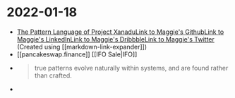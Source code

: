 # 2022-01-18
- [The Pattern Language of Project XanaduLink to Maggie's GithubLink to Maggie's LinkedInLink to Maggie's DribbbleLink to Maggie's Twitter](https://maggieappleton.com/xanadu-patterns) (Created using [[markdown-link-expander]])
- [[pancakeswap.finance]] [[IFO Sale|IFO]]
- >true patterns evolve naturally within systems, and are found rather than crafted.
- 